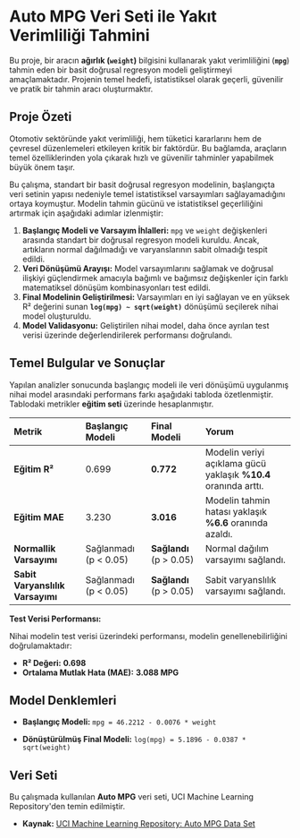 # Auto MPG Veri Seti ile Yakıt Verimliliği Tahmini

Bu proje, bir aracın **ağırlık (`weight`)** bilgisini kullanarak yakıt verimliliğini (**`mpg`**) tahmin eden bir basit doğrusal regresyon modeli geliştirmeyi amaçlamaktadır. Projenin temel hedefi, istatistiksel olarak geçerli, güvenilir ve pratik bir tahmin aracı oluşturmaktır.

## Proje Özeti

Otomotiv sektöründe yakıt verimliliği, hem tüketici kararlarını hem de çevresel düzenlemeleri etkileyen kritik bir faktördür. Bu bağlamda, araçların temel özelliklerinden yola çıkarak hızlı ve güvenilir tahminler yapabilmek büyük önem taşır.

Bu çalışma, standart bir basit doğrusal regresyon modelinin, başlangıçta veri setinin yapısı nedeniyle temel istatistiksel varsayımları sağlayamadığını ortaya koymuştur. Modelin tahmin gücünü ve istatistiksel geçerliliğini artırmak için aşağıdaki adımlar izlenmiştir:

1.  **Başlangıç Modeli ve Varsayım İhlalleri:** `mpg` ve `weight` değişkenleri arasında standart bir doğrusal regresyon modeli kuruldu. Ancak, artıkların normal dağılmadığı ve varyanslarının sabit olmadığı tespit edildi.
2.  **Veri Dönüşümü Arayışı:** Model varsayımlarını sağlamak ve doğrusal ilişkiyi güçlendirmek amacıyla bağımlı ve bağımsız değişkenler için farklı matematiksel dönüşüm kombinasyonları test edildi.
3.  **Final Modelinin Geliştirilmesi:** Varsayımları en iyi sağlayan ve en yüksek R² değerini sunan **`log(mpg) ~ sqrt(weight)`** dönüşümü seçilerek nihai model oluşturuldu.
4.  **Model Validasyonu:** Geliştirilen nihai model, daha önce ayrılan test verisi üzerinde değerlendirilerek performansı doğrulandı.

## Temel Bulgular ve Sonuçlar

Yapılan analizler sonucunda başlangıç modeli ile veri dönüşümü uygulanmış nihai model arasındaki performans farkı aşağıdaki tabloda özetlenmiştir. Tablodaki metrikler **eğitim seti** üzerinde hesaplanmıştır.

| Metrik | Başlangıç Modeli | Final Modeli | Yorum |
| :--- | :--- | :--- | :--- |
| **Eğitim R²** | 0.699 | **0.772** | Modelin veriyi açıklama gücü yaklaşık **%10.4** oranında arttı. |
| **Eğitim MAE** | 3.230 | **3.016** | Modelin tahmin hatası yaklaşık **%6.6** oranında azaldı. |
| **Normallik Varsayımı** | Sağlanmadı (p < 0.05) | **Sağlandı** (p > 0.05) | Normal dağılım varsayımı sağlandı. |
| **Sabit Varyanslılık Varsayımı** | Sağlanmadı (p < 0.05) | **Sağlandı** (p > 0.05) | Sabit varyanslılık varsayımı sağlandı. |

**Test Verisi Performansı:**

Nihai modelin test verisi üzerindeki performansı, modelin genellenebilirliğini doğrulamaktadır:
-   **R² Değeri:** **0.698**
-   **Ortalama Mutlak Hata (MAE):** **3.088 MPG**

## Model Denklemleri

-   **Başlangıç Modeli:**
    `mpg = 46.2212 - 0.0076 * weight`

-   **Dönüştürülmüş Final Modeli:**
    `log(mpg) = 5.1896 - 0.0387 * sqrt(weight)`

## Veri Seti

Bu çalışmada kullanılan **Auto MPG** veri seti, UCI Machine Learning Repository'den temin edilmiştir.

-   **Kaynak:** [UCI Machine Learning Repository: Auto MPG Data Set](https://archive.ics.uci.edu/dataset/9/auto+mpg)
